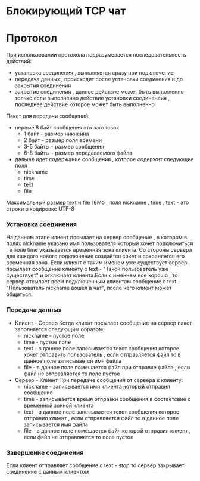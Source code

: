 # Блокирующий TCP чат

# Протокол

При использовании протокола подразумевается последовательность действий:

- установка соединения , выполняется сразу при подключение
- передача данных , происходит после установки соединения и до закрытия соединения
- закрытие соединения , данное действие может быть выполненно только если выполненно действие установки соединенеия , последнее действие которое может быть выполненно 

 Пакет для передачи сообщений:
 - первые 8 байт сообщения это заголовок 
   - 1 байт - размер никнейна
   - 2 байт - размер поля времени
   - 3-5 байты - размер сообщения
   - 6-8 байты - размер передаваемого файла
  - дальше идет содержание сообщения , которое содержит следующие поля
    - nickname
    - time
    - text
    - file
    
Максимальный размер text и file 16Мб , поля nickname , time , text - это строки в кодировке UTF-8

### Установка соединения

На данном этапе клиент посылает на сервер сообщение , в котором в полях nickname указано имя пользователя который хочет подключиться , в поле time указывается временная зона клиента. Со стороны сервера для каждого нового подключения создаётся сокет и сохраняется его временная зона. Если клиент с таким именем уже существует сервер посылает сообщение клиенту с text - "Такой пользователь уже существует" и отключает клиента.Если с именнем все хорошо , то сервер отсылает всем подключенным клиентам сообщение c text - "Пользователь nickname вошел в чат", после чего клиент может общаться.

### Передача данных

 - Клиент - Сервер
Когда клиент посылает сообщение на сервер пакет заполняется следующим образом:
   - nickname - пустое поле
   - time - пустое поле
   - text - в данное поле запесывается текст сообщения которое хочет отправить пользователь , если отправляется файл то в данное поле записывается имя файла
   - file - в данное поле помещается файл при отправке файла , если файл не отправляется то поле пустое
 - Сервер - Клиент
При передаче сообщения от сервера к клиенту:
   - nickname - записывается имя клиента который отправил сообщение
   - time - записывается время отправки сообщения в соответсвие с временной зонной клиента
   - text - в данное поле запесывается текст сообщения которое отправил клиент , если отправляется файл то в данное поле записывается имя файла
   - file - в данное поле помещается файл который отправил клиент , если файл не отправляется то поле пустое

### Завершение соединения

Если клиент отправляет сообщение с text -  stop то сервер закрывает соединение с данным клиентом






